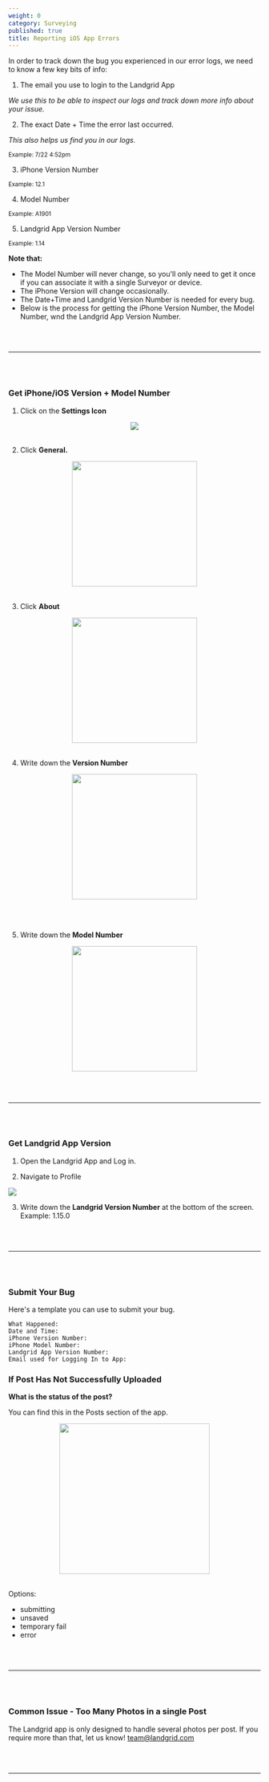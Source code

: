 ```yaml
---
weight: 0
category: Surveying
published: true
title: Reporting iOS App Errors
---
```


In order to track down the bug you experienced in our error logs, we need to know a few key bits of info:

1) The email you use to login to the Landgrid App

_We use this to be able to inspect our logs and track down more info about your issue._

2) The exact Date + Time the error last occurred.

_This also helps us find you in our logs._

<small>Example: 7/22 4:52pm</small>

3) iPhone Version Number

<small>Example: 12.1</small>

4) Model Number 

<small>Example: A1901</small>

5) Landgrid App Version Number

<small>Example: 1.14</small>



**Note that:**

- The Model Number will never change, so you'll only need to get it once if you can associate it     with a single Surveyor or device.
- The iPhone Version will change occasionally.
- The Date+Time and Landgrid Version Number is needed for every bug.
- Below is the process for getting the iPhone Version Number, the Model Number, wnd the Landgrid App Version Number.

<br><br>

----

<br><br>

### Get iPhone/iOS Version + Model Number

1) Click on the **Settings Icon**

<center>

<img src="{{site.baseurl}}/img/ios_settings.png">
<br><br>

</center>



2) Click **General.**


<center>

<img width=250 src="{{site.baseurl}}/img/ios_model_1.png">
<br><br>

</center>

3) Click **About**


<center>

<img width=250 src="{{site.baseurl}}/img/ios_model_2.png">
<br><br>

</center>


4) Write down the **Version Number**


<center>

<img width=250 src="{{site.baseurl}}/img/ios_model_3.png">

<br><br>
</center>


5) Write down the **Model Number**


<center>

<img width=250 src="{{site.baseurl}}/img/ios_model_4.png">

</center>

<br><br>

----

<br><br>

### Get Landgrid App Version


1) Open the Landgrid App and Log in.

2) Navigate to Profile
<img src="{{site.baseurl}}/img/profile_icon.png">

3) Write down the **Landgrid Version Number** at the bottom of the screen. Example: 1.15.0

<br><br>

----

<br><br>

### Submit Your Bug

Here's a template you can use to submit your bug.


```
What Happened:
Date and Time:
iPhone Version Number:
iPhone Model Number:
Landgrid App Version Number:
Email used for Logging In to App:
```




### If Post Has Not Successfully Uploaded

**What is the status of the post?** 

You can find this in the Posts section of the app.

<center>
<img width=300 src="{{site.baseurl}}/img/issue-post-submitted.png">
<br><br>
</center>

Options:

- submitting
- unsaved
- temporary fail
- error




<br><br>

----

<br><br>

### Common Issue - Too Many Photos in a single Post

The Landgrid app is only designed to handle several photos per post. If you require more than that, let us know! team@landgrid.com

<br><br>

----

<br><br>
